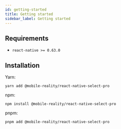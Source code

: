 ```yaml
---
id: getting-started
title: Getting started
sidebar_label: Getting started
---
```


## Requirements

-   `react-native >= 0.63.0`

## Installation

Yarn:
```shell
yarn add @mobile-reality/react-native-select-pro
```

npm:
```shell
npm install @mobile-reality/react-native-select-pro
```

pnpm:
```shell
pnpm add @mobile-reality/react-native-select-pro
```

